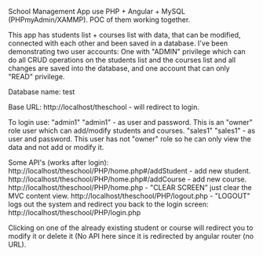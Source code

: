 School Management App use PHP + Angular + MySQL (PHPmyAdmin/XAMMP). POC of them working together.

This app has students list + courses list with data, that can be modified, connected with each other and been saved in a database.
I've been demonstrating two user accounts: One with "ADMIN" privilege which can do all CRUD operations on the students list and the courses list and all changes are saved into the database, and one account that can only "READ" privilege.

Database name: test

Base URL: http://localhost/theschool  - will redirect to login.

To login use:
"admin1" "admin1" - as user and password. This is an "owner" role user which can add/modify students and courses.
"sales1" "sales1" - as user and password. This user has not "owner" role so he can only view the data and not add or modify it.

Some API's (works after login):
http://localhost/theschool/PHP/home.php#/addStudent - add new student.
http://localhost/theschool/PHP/home.php#/addCourse - add new course.
http://localhost/theschool/PHP/home.php - "CLEAR SCREEN" just clear the MVC content view.
http://localhost/theschool/PHP/logout.php - "LOGOUT" logs out the system and redirect you back to the login screen: http://localhost/theschool/PHP/login.php

Clicking on one of the already existing student or course will redirect you to modify it or delete it (No API here since it is redirected by angular router (no URL).

